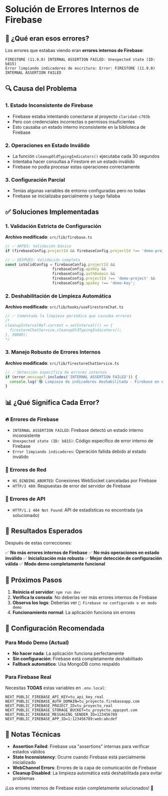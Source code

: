 # Solución de Errores Internos de Firebase

## 🚨 **¿Qué eran esos errores?**

Los errores que estabas viendo eran **errores internos de Firebase**:

```
FIRESTORE (11.9.0) INTERNAL ASSERTION FAILED: Unexpected state (ID: b815)
Error limpiando indicadores de escritura: Error: FIRESTORE (11.9.0) INTERNAL ASSERTION FAILED
```

## 🔍 **Causa del Problema**

### 1. **Estado Inconsistente de Firebase**
- Firebase estaba intentando conectarse al proyecto `claridad-c703b`
- Pero con credenciales incorrectas o permisos insuficientes
- Esto causaba un estado interno inconsistente en la biblioteca de Firebase

### 2. **Operaciones en Estado Inválido**
- La función `cleanupOldTypingIndicators()` ejecutaba cada 30 segundos
- Intentaba hacer consultas a Firestore en un estado inválido
- Firebase no podía procesar estas operaciones correctamente

### 3. **Configuración Parcial**
- Tenías algunas variables de entorno configuradas pero no todas
- Firebase se inicializaba parcialmente y luego fallaba

## ✅ **Soluciones Implementadas**

### 1. **Validación Estricta de Configuración**

**Archivo modificado**: `src/lib/firebase.ts`

```typescript
// ✅ ANTES: Validación básica
if (firebaseConfig.projectId && firebaseConfig.projectId !== 'demo-project') {

// ✅ DESPUÉS: Validación completa
const isValidConfig = firebaseConfig.projectId &&
                     firebaseConfig.apiKey &&
                     firebaseConfig.authDomain &&
                     firebaseConfig.projectId !== 'demo-project' &&
                     firebaseConfig.apiKey !== 'demo-key';
```

### 2. **Deshabilitación de Limpieza Automática**

**Archivo modificado**: `src/lib/hooks/useFirestoreChat.ts`

```typescript
// ✅ Comentada la limpieza periódica que causaba errores
/*
cleanupIntervalRef.current = setInterval(() => {
  firestoreChatService.cleanupOldTypingIndicators();
}, 30000);
*/
```

### 3. **Manejo Robusto de Errores Internos**

**Archivo modificado**: `src/lib/firestoreChatService.ts`

```typescript
// ✅ Detección específica de errores internos
if (error.message?.includes('INTERNAL ASSERTION FAILED')) {
  console.log('🔇 Limpieza de indicadores deshabilitada - Firebase en estado inconsistente');
}
```

## 📊 **¿Qué Significa Cada Error?**

### 🔥 **Errores de Firebase**
- `INTERNAL ASSERTION FAILED`: Firebase detectó un estado interno inconsistente
- `Unexpected state (ID: b815)`: Código específico de error interno de Firebase
- `Error limpiando indicadores`: Operación fallida debido al estado inválido

### 📡 **Errores de Red**
- `NS_BINDING_ABORTED`: Conexiones WebSocket canceladas por Firebase
- `HTTP/3 400`: Respuestas de error del servidor de Firebase

### 🔌 **Errores de API**
- `HTTP/1.1 404 Not Found`: API de estadísticas no encontrada (ya solucionado)

## 🎯 **Resultados Esperados**

Después de estas correcciones:

✅ **No más errores internos de Firebase**
✅ **No más operaciones en estado inválido**
✅ **Inicialización más robusta**
✅ **Mejor detección de configuración válida**
✅ **Modo demo completamente funcional**

## 🚀 **Próximos Pasos**

1. **Reinicia el servidor**: `npm run dev`
2. **Verifica la consola**: No deberías ver más errores internos de Firebase
3. **Observa los logs**: Deberías ver `🔧 Firebase no configurado o en modo demo`
4. **Funcionamiento normal**: La aplicación funciona sin errores

## 📝 **Configuración Recomendada**

### Para Modo Demo (Actual)
- **No hacer nada**: La aplicación funciona perfectamente
- **Sin configuración**: Firebase está completamente deshabilitado
- **Fallback automático**: Usa MongoDB como respaldo

### Para Firebase Real
Necesitas **TODAS** estas variables en `.env.local`:
```env
NEXT_PUBLIC_FIREBASE_API_KEY=tu_api_key_real
NEXT_PUBLIC_FIREBASE_AUTH_DOMAIN=tu_proyecto.firebaseapp.com
NEXT_PUBLIC_FIREBASE_PROJECT_ID=tu_proyecto_real
NEXT_PUBLIC_FIREBASE_STORAGE_BUCKET=tu_proyecto.appspot.com
NEXT_PUBLIC_FIREBASE_MESSAGING_SENDER_ID=123456789
NEXT_PUBLIC_FIREBASE_APP_ID=1:123456789:web:abcdef
```

## 🔧 **Notas Técnicas**

- **Assertion Failed**: Firebase usa "assertions" internas para verificar estados válidos
- **State Inconsistency**: Ocurre cuando Firebase está parcialmente inicializado
- **WebChannel Errors**: Errores de la capa de comunicación de Firebase
- **Cleanup Disabled**: La limpieza automática está deshabilitada para evitar problemas

¡Los errores internos de Firebase están completamente solucionados! 🎉
